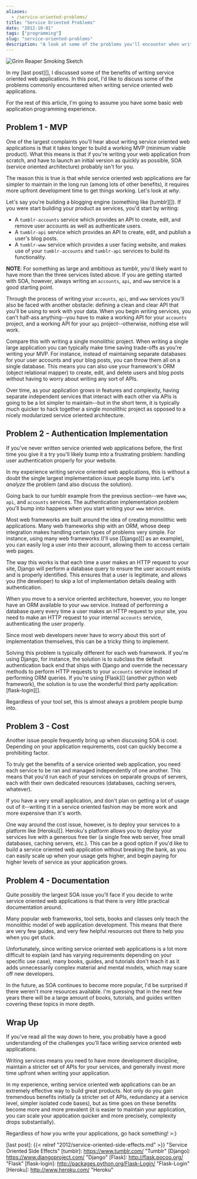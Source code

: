 ```yaml
---
aliases:
  - /service-oriented-problems/
title: "Service Oriented Problems"
date: "2012-10-01"
tags: ["programming"]
slug: "service-oriented-problems"
description: "A look at some of the problems you'll encounter when writing service oriented applications."
---
```



![Grim Reaper Smoking Sketch][]


In my [last post][], I discussed some of the benefits of writing service
oriented web applications.  In this post, I'd like to discuss some of the
problems commonly encountered when writing service oriented web applications.

For the rest of this article, I'm going to assume you have some basic web
application programming experience.


## Problem 1 - MVP

One of the largest complaints you'll hear about writing service oriented web
applications is that it takes longer to build a working MVP (minimum viable
product).  What this means is that if you're writing your web application from
scratch, and have to launch an initial version as quickly as possible, SOA
(service oriented architecture) probably isn't for you.

The reason this is true is that while service oriented web applications are far
simpler to maintain in the long run (among lots of other benefits), it requires
more upfront development time to get things working.  Let's look at *why*.

Let's say you're building a blogging engine (something like [tumblr][]).  If
you were start building your product as services, you'd start by writing:

-   A `tumblr-accounts` service which provides an API to create, edit, and
    remove user accounts as well as authenticate users.
-   A `tumblr-api` service which provides an API to create, edit, and publish
    a user's blog posts.
-   A `tumblr-www` service which provides a user facing website, and makes use
    of your `tumblr-accounts` and `tumblr-api` services to build its
    functionality.

**NOTE**: For something as large and ambitious as tumblr, you'd likely want to
have more than the three services listed above.  If you are getting started
with SOA, however, always writing an `accounts`, `api`, and `www` service is a
good starting point.

Through the process of writing your `accounts`, `api`, and `www` services
you'll also be faced with another obstacle: defining a clean and clear API
that you'll be using to work with your data.  When you begin writing services,
you can't half-ass anything--you have to make a working API for your `accounts`
project, and a working API for your `api` project--otherwise, nothing else will
work.

Compare this with writing a single monolithic project.  When writing a single
large application you can typically make time saving trade-offs as you're
writing your MVP.  For instance, instead of maintaining separate databases for
your user accounts and your blog posts, you can throw them all on a single
database.  This means you can also use your framework's ORM (object relational
mapper) to create, edit, and delete users and blog posts without having to
worry about writing any sort of APIs.

Over time, as your application grows in features and complexity, having
separate independent services that interact with each other via APIs is going
to be a lot simpler to maintain--but in the short term, it is typically much
quicker to hack together a single monolithic project as opposed to a nicely
modularized service oriented architecture.


## Problem 2 - Authentication Implementation

If you've never written service oriented web applications before, the first
time you give it a try you'll likely bump into a frustrating problem: handling
user authentication properly for your website.

In my experience writing service oriented web applications, this is without a
doubt the single largest implementation issue people bump into.  Let's
*analyze* the problem (and also discuss the solution).

Going back to our tumblr example from the previous section--we have `www`,
`api`, and `accounts` services.  The authentication implementation problem
you'll bump into happens when you start writing your `www` service.

Most web frameworks are built around the idea of creating monolithic web
applications.  Many web frameworks ship with an ORM, whose deep integration
makes handling certain types of problems very simple.  For instance, using many
web frameworks (I'll use [Django][] as an example), you can easily log a user
into their account, allowing them to access certain web pages.

The way this works is that each time a user makes an HTTP request to your site,
Django will perform a database query to ensure the user account exists and is
properly identified.  This ensures that a user is legitimate, and allows you
(the developer) to skip a lot of implementation details dealing with
authentication.

When you move to a service oriented architecture, however, you no longer have
an ORM available to your `www` service.  Instead of performing a database query
every time a user makes an HTTP request to your site, you need to make an HTTP
request to your internal `accounts` service, authenticating the user properly.

Since most web developers never have to worry about this sort of implementation
themselves, this can be a tricky thing to implement.

Solving this problem is typically different for each web framework.  If you're
using Django, for instance, the solution is to subclass the default
authentication back end that ships with Django and override the necessary
methods to perform HTTP requests to your `accounts` service instead of
performing ORM queries.  If you're using [Flask][] (another python web
framework), the solution is to use the wonderful third party application:
[flask-login][].

Regardless of your tool set, this is almost always a problem people bump into.


## Problem 3 - Cost

Another issue people frequently bring up when discussing SOA is cost.
Depending on your application requirements, cost can quickly become a
prohibiting factor.

To truly get the benefits of a service oriented web application, you need each
service to be ran and managed independently of one another.  This means that
you'd run each of your services on separate groups of servers, each with their
own dedicated resources (databases, caching servers, whatever).

If you have a very small application, and don't plan on getting a lot of usage
out of it--writing it in a service oriented fashion may be more work and more
expensive than it's worth.

One way around the cost issue, however, is to deploy your services to a
platform like [Heroku][].  Heroku's platform allows you to deploy your services
live with a generous free tier (a single free web server, free small databases,
caching servers, etc.).  This can be a good option if you'd like to build a
service oriented web application without breaking the bank, as you can easily
scale up when your usage gets higher, and begin paying for higher levels of
service as your application grows.


## Problem 4 - Documentation

Quite possibly the largest SOA issue you'll face if you decide to write service
oriented web applications is that there is very little practical documentation
around.

Many popular web frameworks, tool sets, books and classes only teach the
monolithic model of web application development.  This means that there are
very few guides, and very few helpful resources out there to help you when you
get stuck.

Unfortunately, since writing service oriented web applications is a lot more
difficult to explain (and has varying requirements depending on your specific
use case), many books, guides, and tutorials don't teach it as it adds
unnecessarily complex material and mental models, which may scare off new
developers.

In the future, as SOA continues to become more popular, I'd be surprised if
there weren't more resources available.  I'm guessing that in the next few
years there will be a large amount of books, tutorials, and guides written
covering these topics in more depth.


## Wrap Up

If you've read all the way down to here, you probably have a good understanding
of the challenges you'll face writing service oriented web applications.

Writing services means you need to have more development discipline, maintain a
stricter set of APIs for your services, and generally invest more time upfront
when writing your application.

In my experience, writing service oriented web applications can be an extremely
effective way to build great products.  Not only do you gain tremendous
benefits initially (a stricter set of APIs, redundancy at a service level,
simpler isolated code bases), but as time goes on these benefits become more
and more prevalent (it is easier to maintain your application, you can scale
your application quicker and more precisely, complexity drops substantially).

Regardless of how you write your applications, go hack something!  >:)


  [Grim Reaper Smoking Sketch]: /static/images/2012/grim-reaper-smoking-sketch.png "Grim Reaper Smoking Sketch"
  [last post]: {{< relref "2012/service-oriented-side-effects.md" >}} "Service Oriented Side Effects"
  [tumblr]: https://www.tumblr.com/ "Tumblr"
  [Django]: https://www.djangoproject.com/ "Django"
  [Flask]: http://flask.pocoo.org/ "Flask"
  [flask-login]: http://packages.python.org/Flask-Login/ "Flask-Login"
  [Heroku]: http://www.heroku.com/ "Heroku"
